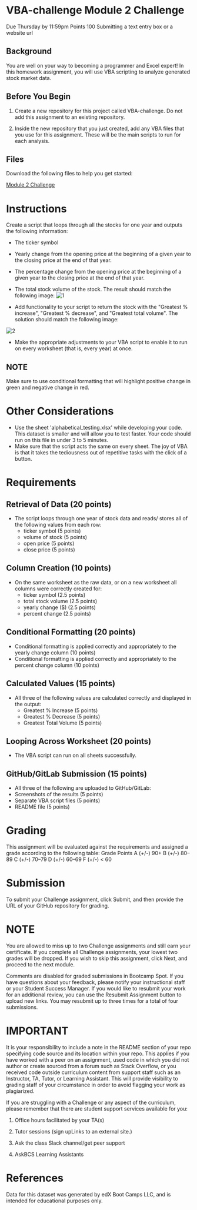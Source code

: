 # VBA-challenge Module 2 Challenge
Due Thursday by 11:59pm Points 100 Submitting a text entry box or a website url
## Background
You are well on your way to becoming a programmer and Excel expert! In this homework assignment, you will use VBA scripting to analyze generated stock market data.

## Before You Begin
1. Create a new repository for this project called VBA-challenge. Do not add this assignment to an existing repository.

2. Inside the new repository that you just created, add any VBA files that you use for this assignment. These will be the main scripts to run for each analysis.

## Files
Download the following files to help you get started:

[Module 2 Challenge](https://github.com/shanksOvO/VBA-challenge/files/11337991/Starter_Code.zip)


# Instructions
Create a script that loops through all the stocks for one year and outputs the following information:

* The ticker symbol
* Yearly change from the opening price at the beginning of a given year to the closing price at the end of that year.
* The percentage change from the opening price at the beginning of a given year to the closing price at the end of that year.
* The total stock volume of the stock. The result should match the following image:
![1](https://user-images.githubusercontent.com/128906024/234722042-645bf3c1-ecaf-4d6a-9cdc-382cdf4490e8.jpg)

* Add functionality to your script to return the stock with the "Greatest % increase", "Greatest % decrease", and "Greatest total volume". The solution should match the following image:

![2](https://user-images.githubusercontent.com/128906024/234722065-dd89d275-ad64-4c55-8115-5f85c9df64b8.jpg)

* Make the appropriate adjustments to your VBA script to enable it to run on every worksheet (that is, every year) at once.

## NOTE
Make sure to use conditional formatting that will highlight positive change in green and negative change in red.

# Other Considerations
* Use the sheet 'alphabetical_testing.xlsx' while developing your code. This dataset is smaller and will allow you to test faster. Your code should run on this file in under 3 to 5 minutes.
* Make sure that the script acts the same on every sheet. The joy of VBA is that it takes the tediousness out of repetitive tasks with the click of a button.

# Requirements
## Retrieval of Data (20 points)
* The script loops through one year of stock data and reads/ stores all of the following values from each row:
  * ticker symbol (5 points)
  * volume of stock (5 points)
  * open price (5 points)
  * close price (5 points)
  
## Column Creation (10 points)
* On the same worksheet as the raw data, or on a new worksheet all columns were correctly created for:
  *  ticker symbol (2.5 points)
  *  total stock volume (2.5 points)
  *  yearly change ($) (2.5 points)
  *  percent change (2.5 points)

## Conditional Formatting (20 points)
* Conditional formatting is applied correctly and appropriately to the yearly change column (10 points)
* Conditional formatting is applied correctly and appropriately to the percent change column (10 points)

## Calculated Values (15 points)
* All three of the following values are calculated correctly and displayed in the output:
  *  Greatest % Increase (5 points)
  *  Greatest % Decrease (5 points)
  *  Greatest Total Volume (5 points)

## Looping Across Worksheet (20 points)
*  The VBA script can run on all sheets successfully.

## GitHub/GitLab Submission (15 points)
*  All three of the following are uploaded to GitHub/GitLab:
  *  Screenshots of the results (5 points)
  *  Separate VBA script files (5 points)
  *  README file (5 points)

# Grading
This assignment will be evaluated against the requirements and assigned a grade according to the following table:
Grade	Points
A (+/-)	90+
B (+/-)	80–89
C (+/-)	70–79
D (+/-)	60–69
F (+/-)	< 60

# Submission
To submit your Challenge assignment, click Submit, and then provide the URL of your GitHub repository for grading.

# NOTE
You are allowed to miss up to two Challenge assignments and still earn your certificate. If you complete all Challenge assignments, your lowest two grades will be dropped. If you wish to skip this assignment, click Next, and proceed to the next module.

Comments are disabled for graded submissions in Bootcamp Spot. If you have questions about your feedback, please notify your instructional staff or your Student Success Manager. If you would like to resubmit your work for an additional review, you can use the Resubmit Assignment button to upload new links. You may resubmit up to three times for a total of four submissions.

# IMPORTANT
It is your responsibility to include a note in the README section of your repo specifying code source and its location within your repo. This applies if you have worked with a peer on an assignment, used code in which you did not author or create sourced from a forum such as Stack Overflow, or you received code outside curriculum content from support staff such as an Instructor, TA, Tutor, or Learning Assistant. This will provide visibility to grading staff of your circumstance in order to avoid flagging your work as plagiarized.

If you are struggling with a Challenge or any aspect of the curriculum, please remember that there are student support services available for you:

1. Office hours facilitated by your TA(s)

2. Tutor sessions (sign upLinks to an external site.)

3. Ask the class Slack channel/get peer support

4. AskBCS Learning Assistants

# References
Data for this dataset was generated by edX Boot Camps LLC, and is intended for educational purposes only.




